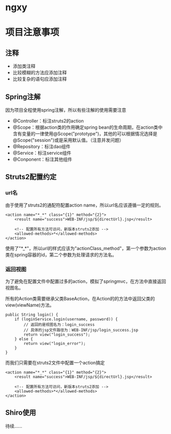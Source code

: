 # ngxy

# 项目注意事项

## 注释

- 添加类注释
- 比较模糊的方法应添加注释
- 比较复杂的语句应添加注释

## Spring注解

因为项目全程使用spring注解，所以有些注解的使用需要注意

- @Controller：标注struts2的action
- @Scope：根据action类的作用确定spring bean的生命周期，在action类中含有变量的一律使用@Scope("prototype")，其他的可以根据情况选择是
@Scope("session")或是采用默认值。（注意并发问题）
- @Repository：标注dao组件
- @Service：标注service组件
- @Conponent：标注其他组件

## Struts2配置约定

### url名

由于使用了struts2的通配符配置action name，所以url名应该遵循一定的规则。

```
<action name="*_*" class="{1}" method="{2}">
    <result name="success">WEB-INF/jsp/${directUrl}.jsp</result>

    <!-- 配置所有方法可访问，新版本struts2添加 -->
    <allowed-methods>*</allowed-methods>
</action>
```

使用了"\*_\*"，所以url的样式应该为"actionClass_method"，第一个参数为action类在spring容器的id，第二个参数为处理请求的方法名。

### 返回视图

为了避免在配置文件中配置过多的action，模拟了springmvc，在方法中直接返回视图名。

所有的Action类需要继承父类BaseAction，在Action的的方法中返回父类的view(viewName)方法。

```
public String login() {
    if (loginService.login(username, password)) {
        // 返回的是视图名为：login_success
        // 具体的jsp文件路径为：WEB-INF/jsp/login_success.jsp
        return view("login_success");
    } else {
        return view("login_error");
    }
}
```

而我们只需要在struts2文件中配置一个action搞定

```
<action name="*_*" class="{1}" method="{2}">
    <result name="success">WEB-INF/jsp/${directUrl}.jsp</result>

    <!-- 配置所有方法可访问，新版本struts2添加 -->
    <allowed-methods>*</allowed-methods>
</action>
```

## Shiro使用

待续......